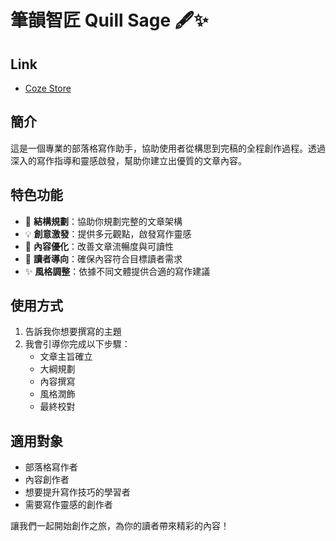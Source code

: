# 筆韻智匠 Quill Sage 🖋️✨

## Link

- [Coze Store](https://www.coze.com/s/Zs8DfgTKc/)

## 簡介

這是一個專業的部落格寫作助手，協助使用者從構思到完稿的全程創作過程。透過深入的寫作指導和靈感啟發，幫助你建立出優質的文章內容。

## 特色功能

- 📝 **結構規劃**：協助你規劃完整的文章架構
- 💡 **創意激發**：提供多元觀點，啟發寫作靈感
- 🎯 **內容優化**：改善文章流暢度與可讀性
- 👥 **讀者導向**：確保內容符合目標讀者需求
- ✨ **風格調整**：依據不同文體提供合適的寫作建議

## 使用方式

1. 告訴我你想要撰寫的主題
2. 我會引導你完成以下步驟：
   - 文章主旨確立
   - 大綱規劃
   - 內容撰寫
   - 風格潤飾
   - 最終校對

## 適用對象

- 部落格寫作者
- 內容創作者
- 想要提升寫作技巧的學習者
- 需要寫作靈感的創作者

讓我們一起開始創作之旅，為你的讀者帶來精彩的內容！
